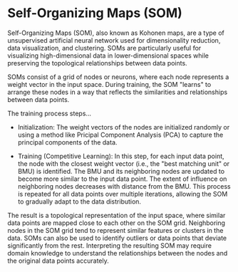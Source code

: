 # Self-Organizing Maps (SOM)

Self-Organizing Maps (SOM), also known as Kohonen maps, are a type of unsupervised artificial neural network used for dimensionality reduction, data visualization, and clustering. SOMs are particularly useful for visualizing high-dimensional data in lower-dimensional spaces while preserving the topological relationships between data points.

SOMs consist of a grid of nodes or neurons, where each node represents a weight vector in the input space. During training, the SOM "learns" to arrange these nodes in a way that reflects the similarities and relationships between data points.

The training process steps…

* Initialization: The weight vectors of the nodes are initialized randomly or using a method like Pricipal Component Analysis (PCA) to capture the principal components of the data.

* Training (Competitive Learning): In this step, for each input data point, the node with the closest weight vector (i.e., the "best matching unit" or BMU) is identified. The BMU and its neighboring nodes are updated to become more similar to the input data point. The extent of influence on neighboring nodes decreases with distance from the BMU. This process is repeated for all data points over multiple iterations, allowing the SOM to gradually adapt to the data distribution.

The result is a topological representation of the input space, where similar data points are mapped close to each other on the SOM grid. Neighboring nodes in the SOM grid tend to represent similar features or clusters in the data. SOMs can also be used to identify outliers or data points that deviate significantly from the rest. Interpreting the resulting SOM may require domain knowledge to understand the relationships between the nodes and the original data points accurately.
